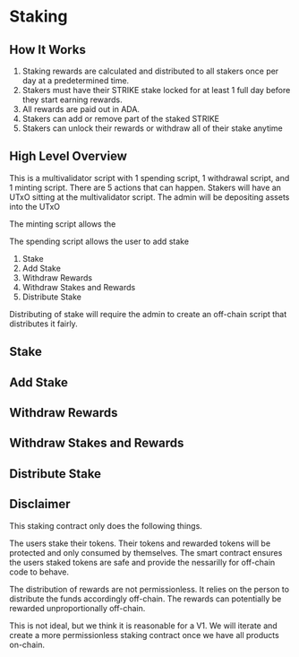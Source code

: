 # Staking

## How It Works

1. Staking rewards are calculated and distributed to all stakers once per day at a predetermined time.
2. Stakers must have their STRIKE stake locked for at least 1 full day before they start earning rewards.
3. All rewards are paid out in ADA.
4. Stakers can add or remove part of the staked STRIKE
5. Stakers can unlock their rewards or withdraw all of their stake anytime

## High Level Overview

This is a multivalidator script with 1 spending script, 1 withdrawal script, and 1 minting script. There are 5 actions that can happen. Stakers will have an UTxO sitting at the multivalidator script. The admin will be depositing assets into the UTxO

The minting script allows the

The spending script allows the user to add stake

1. Stake
2. Add Stake
3. Withdraw Rewards
4. Withdraw Stakes and Rewards
5. Distribute Stake

Distributing of stake will require the admin to create an off-chain script that distributes it fairly.

## Stake

## Add Stake

## Withdraw Rewards

## Withdraw Stakes and Rewards

## Distribute Stake

## Disclaimer

This staking contract only does the following things.

The users stake their tokens. Their tokens and rewarded tokens will be protected and only consumed by themselves. The smart contract ensures the users staked tokens are safe and provide the nessarilly for off-chain code to behave.

The distribution of rewards are not permissionless. It relies on the person to distribute the funds accordingly off-chain. The rewards can potentially be rewarded unproportionally off-chain.

This is not ideal, but we think it is reasonable for a V1. We will iterate and create a more permissionless staking contract once we have all products on-chain.
